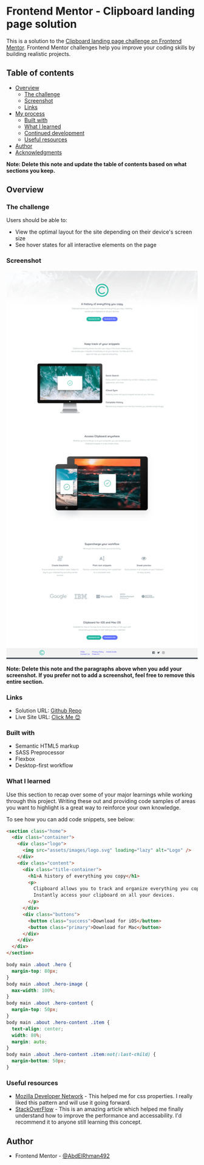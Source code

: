 # Frontend Mentor - Clipboard landing page solution

This is a solution to the [Clipboard landing page challenge on Frontend Mentor](https://www.frontendmentor.io/challenges/clipboard-landing-page-5cc9bccd6c4c91111378ecb9). Frontend Mentor challenges help you improve your coding skills by building realistic projects. 

## Table of contents

- [Overview](#overview)
  - [The challenge](#the-challenge)
  - [Screenshot](#screenshot)
  - [Links](#links)
- [My process](#my-process)
  - [Built with](#built-with)
  - [What I learned](#what-i-learned)
  - [Continued development](#continued-development)
  - [Useful resources](#useful-resources)
- [Author](#author)
- [Acknowledgments](#acknowledgments)

**Note: Delete this note and update the table of contents based on what sections you keep.**

## Overview

### The challenge

Users should be able to:

- View the optimal layout for the site depending on their device's screen size
- See hover states for all interactive elements on the page

### Screenshot

![Desktop Layout](./design/desktop.png)

**Note: Delete this note and the paragraphs above when you add your screenshot. If you prefer not to add a screenshot, feel free to remove this entire section.**

### Links

- Solution URL: [Github Repo](https://github.com/abdelrhman492/clipcoard-landing-page)
- Live Site URL: [Click Me 😊](https://abdelrhman492.github.io/clipcoard-landing-page)

### Built with

- Semantic HTML5 markup
- SASS Preprocessor
- Flexbox
- Desktop-first workflow


### What I learned

Use this section to recap over some of your major learnings while working through this project. Writing these out and providing code samples of areas you want to highlight is a great way to reinforce your own knowledge.

To see how you can add code snippets, see below:

```HTML
<section class="home">
  <div class="container">
    <div class="logo">
      <img src="assets/images/logo.svg" loading="lazy" alt="Logo" />
    </div>
    <div class="content">
      <div class="title-container">
        <h1>A history of everything you copy</h1>
        <p>
          Clipboard allows you to track and organize everything you copy.
          Instantly access your clipboard on all your devices.
        </p>
      </div>
      <div class="buttons">
        <button class="success">Download for iOS</button>
        <button class="primary">Download for Mac</button>
      </div>
    </div>
  </div>
</section>
```
```css
body main .about .hero {
  margin-top: 80px;
}
body main .about .hero-image {
  max-width: 100%;
}
body main .about .hero-content {
  margin-top: 50px;
}
body main .about .hero-content .item {
  text-align: center;
  width: 80%;
  margin: auto;
}
body main .about .hero-content .item:not(:last-child) {
  margin-bottom: 50px;
}
```

### Useful resources

- [Mozilla Developer Network](https://developer.mozilla.org/en-US/docs/Web/CSS) - This helped me for css properties. I really liked this pattern and will use it going forward.
- [StackOverFlow](https://www.stackoverflow.com) - This is an amazing article which helped me finally understand how to improve the performance and accessability. I'd recommend it to anyone still learning this concept.

## Author

- Frontend Mentor - [@AbdElRhman492](https://www.frontendmentor.io/profile/AbdElRhman492)
